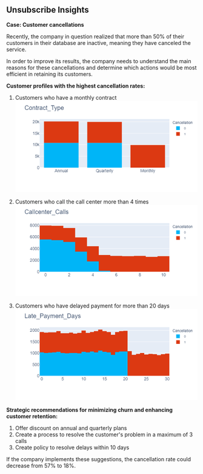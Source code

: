 ## Unsubscribe Insights

**Case: Customer cancellations**

Recently, the company in question realized that more than 50% of their customers in their database are inactive, meaning they have canceled the service.

In order to improve its results, the company needs to understand the main reasons for these cancellations and determine which actions would be most efficient in retaining its customers.

**Customer profiles with the highest cancellation rates:**

1) Customers who have a monthly contract
![](./contract_type.png)

2) Customers who call the call center more than 4 times
![](./callcenter_calls.png)

3) Customers who have delayed payment for more than 20 days
![](./late_payment.png)


**Strategic recommendations for minimizing churn and enhancing customer retention:**

1) Offer discount on annual and quarterly plans
2) Create a process to resolve the customer's problem in a maximum of 3 calls
3) Create policy to resolve delays within 10 days

If the company implements these suggestions, the cancellation rate could decrease from 57% to 18%. 